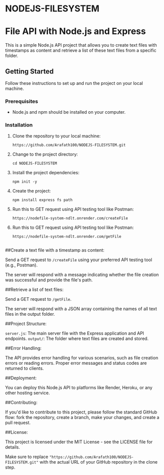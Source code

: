 # NODEJS-FILESYSTEM

# File API with Node.js and Express

This is a simple Node.js API project that allows you to create text files with timestamps as content and retrieve a list of these text files from a specific folder.

## Getting Started

Follow these instructions to set up and run the project on your local machine.

### Prerequisites

- Node.js and npm should be installed on your computer.

### Installation

1. Clone the repository to your local machine:

   ```shell
   https://github.com/Arafath100/NODEJS-FILESYSTEM.git

2. Change to the project directory:

   ```shell
   cd NODEJS-FILESYSTEM

3. Install the project dependencies:

   ```shell
   npm init -y

4. Create the project:

   ```shell
   npm install express fs path

5. Run this to GET request using API testing tool like Postman:

    ```shell
    https://nodefile-system-ndlt.onrender.com/createFile

6. Run this to GET request using API testing tool like Postman:

     ```shell
     https://nodefile-system-ndlt.onrender.com/getFile 
 

##Create a text file with a timestamp as content:

 Send a GET request to `/createFile` using your preferred API testing tool (e.g., Postman).

 The server will respond with a message indicating whether the file creation was successful and provide the file's path.


##Retrieve a list of text files:

 Send a GET request to `/getFile`.

 The server will respond with a JSON array containing the names of all text files in the output folder.


##Project Structure:

 `server.js`: The main server file with the Express application and API endpoints.
 `output/`: The folder where text files are created and stored.

##Error Handling:

The API provides error handling for various scenarios, such as file creation errors or reading errors. Proper error messages and status codes are returned to clients.

##Deployment:

You can deploy this Node.js API to platforms like Render, Heroku, or any other hosting service.

##Contributing:

If you'd like to contribute to this project, please follow the standard GitHub flow: fork the repository, create a branch, make your changes, and create a pull request.

##License:

This project is licensed under the MIT License - see the LICENSE file for details.


Make sure to replace `"https://github.com/Arafath100/NODEJS-FILESYSTEM.git"` with the actual URL of your GitHub repository in the clone step.


   
